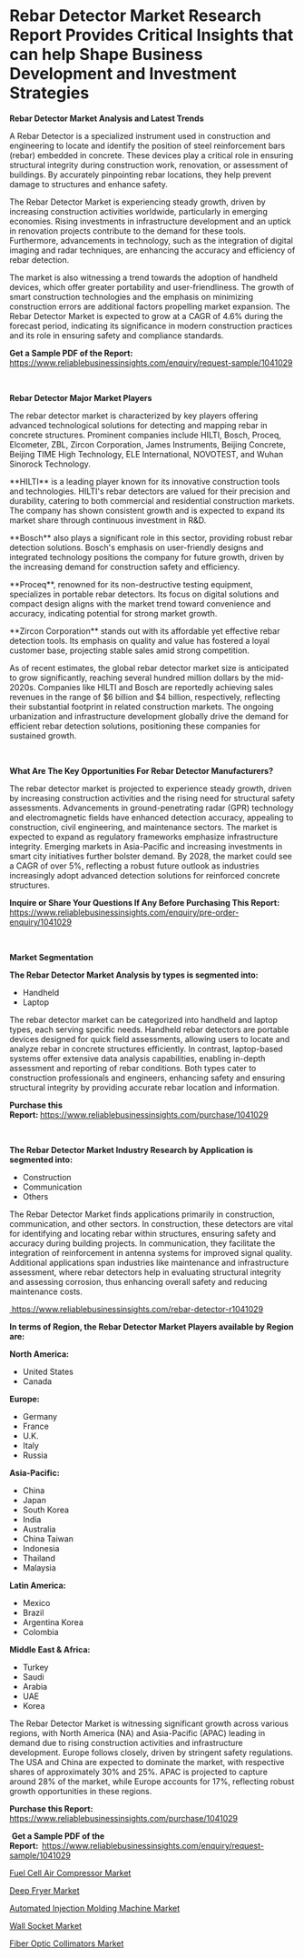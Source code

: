 <p><h1>Rebar Detector Market Research Report Provides Critical Insights that can help Shape Business Development and Investment Strategies</h1></p><p><strong>Rebar Detector Market Analysis and Latest Trends</strong></p>
<p><p>A Rebar Detector is a specialized instrument used in construction and engineering to locate and identify the position of steel reinforcement bars (rebar) embedded in concrete. These devices play a critical role in ensuring structural integrity during construction work, renovation, or assessment of buildings. By accurately pinpointing rebar locations, they help prevent damage to structures and enhance safety.</p><p>The Rebar Detector Market is experiencing steady growth, driven by increasing construction activities worldwide, particularly in emerging economies. Rising investments in infrastructure development and an uptick in renovation projects contribute to the demand for these tools. Furthermore, advancements in technology, such as the integration of digital imaging and radar techniques, are enhancing the accuracy and efficiency of rebar detection.</p><p>The market is also witnessing a trend towards the adoption of handheld devices, which offer greater portability and user-friendliness. The growth of smart construction technologies and the emphasis on minimizing construction errors are additional factors propelling market expansion. The Rebar Detector Market is expected to grow at a CAGR of 4.6% during the forecast period, indicating its significance in modern construction practices and its role in ensuring safety and compliance standards.</p></p>
<p><strong>Get a Sample PDF of the Report:&nbsp;</strong> <a href="https://www.reliablebusinessinsights.com/enquiry/request-sample/1041029?utm_campaign=1091&utm_medium=2&utm_source=Github&utm_content=ia&utm_term=17022025&utm_id=rebar-detector">https://www.reliablebusinessinsights.com/enquiry/request-sample/1041029</a></p>
<p>&nbsp;</p>
<p><strong>Rebar Detector Major Market Players</strong></p>
<p><p>The rebar detector market is characterized by key players offering advanced technological solutions for detecting and mapping rebar in concrete structures. Prominent companies include HILTI, Bosch, Proceq, Elcometer, ZBL, Zircon Corporation, James Instruments, Beijing Concrete, Beijing TIME High Technology, ELE International, NOVOTEST, and Wuhan Sinorock Technology.</p><p>**HILTI** is a leading player known for its innovative construction tools and technologies. HILTI's rebar detectors are valued for their precision and durability, catering to both commercial and residential construction markets. The company has shown consistent growth and is expected to expand its market share through continuous investment in R&D.</p><p>**Bosch** also plays a significant role in this sector, providing robust rebar detection solutions. Bosch's emphasis on user-friendly designs and integrated technology positions the company for future growth, driven by the increasing demand for construction safety and efficiency.</p><p>**Proceq**, renowned for its non-destructive testing equipment, specializes in portable rebar detectors. Its focus on digital solutions and compact design aligns with the market trend toward convenience and accuracy, indicating potential for strong market growth.</p><p>**Zircon Corporation** stands out with its affordable yet effective rebar detection tools. Its emphasis on quality and value has fostered a loyal customer base, projecting stable sales amid strong competition.</p><p>As of recent estimates, the global rebar detector market size is anticipated to grow significantly, reaching several hundred million dollars by the mid-2020s. Companies like HILTI and Bosch are reportedly achieving sales revenues in the range of $6 billion and $4 billion, respectively, reflecting their substantial footprint in related construction markets. The ongoing urbanization and infrastructure development globally drive the demand for efficient rebar detection solutions, positioning these companies for sustained growth.</p></p>
<p>&nbsp;</p>
<p><strong>What Are The Key Opportunities For Rebar Detector Manufacturers?</strong></p>
<p><p>The rebar detector market is projected to experience steady growth, driven by increasing construction activities and the rising need for structural safety assessments. Advancements in ground-penetrating radar (GPR) technology and electromagnetic fields have enhanced detection accuracy, appealing to construction, civil engineering, and maintenance sectors. The market is expected to expand as regulatory frameworks emphasize infrastructure integrity. Emerging markets in Asia-Pacific and increasing investments in smart city initiatives further bolster demand. By 2028, the market could see a CAGR of over 5%, reflecting a robust future outlook as industries increasingly adopt advanced detection solutions for reinforced concrete structures.</p></p>
<p><strong>Inquire or Share Your Questions If Any Before Purchasing This Report:</strong> <a href="https://www.reliablebusinessinsights.com/enquiry/pre-order-enquiry/1041029?utm_campaign=1091&utm_medium=2&utm_source=Github&utm_content=ia&utm_term=17022025&utm_id=rebar-detector">https://www.reliablebusinessinsights.com/enquiry/pre-order-enquiry/1041029</a></p>
<p>&nbsp;</p>
<p><strong>Market Segmentation</strong></p>
<p><strong>The Rebar Detector Market Analysis by types is segmented into:</strong></p>
<p><ul><li>Handheld</li><li>Laptop</li></ul></p>
<p><p>The rebar detector market can be categorized into handheld and laptop types, each serving specific needs. Handheld rebar detectors are portable devices designed for quick field assessments, allowing users to locate and analyze rebar in concrete structures efficiently. In contrast, laptop-based systems offer extensive data analysis capabilities, enabling in-depth assessment and reporting of rebar conditions. Both types cater to construction professionals and engineers, enhancing safety and ensuring structural integrity by providing accurate rebar location and information.</p></p>
<p><strong>Purchase this Report:&nbsp;</strong><a href="https://www.reliablebusinessinsights.com/purchase/1041029?utm_campaign=1091&utm_medium=2&utm_source=Github&utm_content=ia&utm_term=17022025&utm_id=rebar-detector">https://www.reliablebusinessinsights.com/purchase/1041029</a></p>
<p>&nbsp;</p>
<p><strong>The Rebar Detector Market Industry Research by Application is segmented into:</strong></p>
<p><ul><li>Construction</li><li>Communication</li><li>Others</li></ul></p>
<p><p>The Rebar Detector Market finds applications primarily in construction, communication, and other sectors. In construction, these detectors are vital for identifying and locating rebar within structures, ensuring safety and accuracy during building projects. In communication, they facilitate the integration of reinforcement in antenna systems for improved signal quality. Additional applications span industries like maintenance and infrastructure assessment, where rebar detectors help in evaluating structural integrity and assessing corrosion, thus enhancing overall safety and reducing maintenance costs.</p></p>
<p><a href="https://www.reliablebusinessinsights.com/rebar-detector-r1041029?utm_campaign=1091&utm_medium=2&utm_source=Github&utm_content=ia&utm_term=17022025&utm_id=rebar-detector">&nbsp;https://www.reliablebusinessinsights.com/rebar-detector-r1041029</a></p>
<p><strong>In terms of Region, the Rebar Detector Market Players available by Region are:</strong></p>
<p>
    <p> <strong> North America: </strong>
        <ul>
            <li>United States</li>
            <li>Canada</li>
        </ul>
        </p> 
    <p> <strong> Europe: </strong>
        <ul>
            <li>Germany</li>
            <li>France</li>
            <li>U.K.</li>
            <li>Italy</li>
            <li>Russia</li>
        </ul>
        </p> 
    <p> <strong> Asia-Pacific: </strong>
        <ul>
            <li>China</li>
            <li>Japan</li>
            <li>South Korea</li>
            <li>India</li>
            <li>Australia</li>
            <li>China Taiwan</li>
            <li>Indonesia</li>
            <li>Thailand</li>
            <li>Malaysia</li>
        </ul>
        </p> 
    <p> <strong> Latin America: </strong>
        <ul>
            <li>Mexico</li>
            <li>Brazil</li>
            <li>Argentina Korea</li>
            <li>Colombia</li>
        </ul>
        </p> 
    <p> <strong> Middle East & Africa: </strong>
        <ul>
            <li>Turkey</li>
            <li>Saudi</li>
            <li>Arabia</li>
            <li>UAE</li>
            <li>Korea</li>
        </ul>
    </p>
    </p>
<p><p>The Rebar Detector Market is witnessing significant growth across various regions, with North America (NA) and Asia-Pacific (APAC) leading in demand due to rising construction activities and infrastructure development. Europe follows closely, driven by stringent safety regulations. The USA and China are expected to dominate the market, with respective shares of approximately 30% and 25%. APAC is projected to capture around 28% of the market, while Europe accounts for 17%, reflecting robust growth opportunities in these regions.</p></p>
<p><strong>Purchase this Report: </strong><a href="https://www.reliablebusinessinsights.com/purchase/1041029?utm_campaign=1091&utm_medium=2&utm_source=Github&utm_content=ia&utm_term=17022025&utm_id=rebar-detector">https://www.reliablebusinessinsights.com/purchase/1041029</a></p>
<p>&nbsp;<strong>Get a Sample PDF of the Report:&nbsp;&nbsp;</strong><a href="https://www.reliablebusinessinsights.com/enquiry/request-sample/1041029?utm_campaign=1091&utm_medium=2&utm_source=Github&utm_content=ia&utm_term=17022025&utm_id=rebar-detector">https://www.reliablebusinessinsights.com/enquiry/request-sample/1041029</a></p>
<p><strong></strong></p>
<p><p><a href="https://github.com/muhjanaidu/Market-Research-Report-List-1/blob/main/fuel-cell-air-compressor-market.md?utm_campaign=1091&utm_medium=2&utm_source=Github&utm_content=ia&utm_term=17022025&utm_id=rebar-detector">Fuel Cell Air Compressor Market</a></p><p><a href="https://github.com/hneefdelwyn/Market-Research-Report-List-1/blob/main/deep-fryer-market.md?utm_campaign=1091&utm_medium=2&utm_source=Github&utm_content=ia&utm_term=17022025&utm_id=rebar-detector">Deep Fryer Market</a></p><p><a href="https://github.com/popupioo/Market-Research-Report-List-1/blob/main/automated-injection-molding-machine-market.md?utm_campaign=1091&utm_medium=2&utm_source=Github&utm_content=ia&utm_term=17022025&utm_id=rebar-detector">Automated Injection Molding Machine Market</a></p><p><a href="https://github.com/felishtimoti/Market-Research-Report-List-1/blob/main/wall-socket-market.md?utm_campaign=1091&utm_medium=2&utm_source=Github&utm_content=ia&utm_term=17022025&utm_id=rebar-detector">Wall Socket Market</a></p><p><a href="https://github.com/briandahm87/Market-Research-Report-List-1/blob/main/fiber-optic-collimators-market.md?utm_campaign=1091&utm_medium=2&utm_source=Github&utm_content=ia&utm_term=17022025&utm_id=rebar-detector">Fiber Optic Collimators Market</a></p></p>